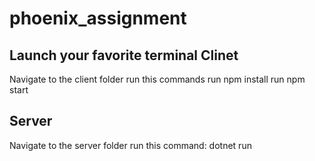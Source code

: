 # phoenix_assignment

Launch your favorite terminal
Clinet
-------
Navigate to the client folder
run this commands
run npm install
run npm start

Server
------
Navigate to the server folder
run this command: dotnet run
